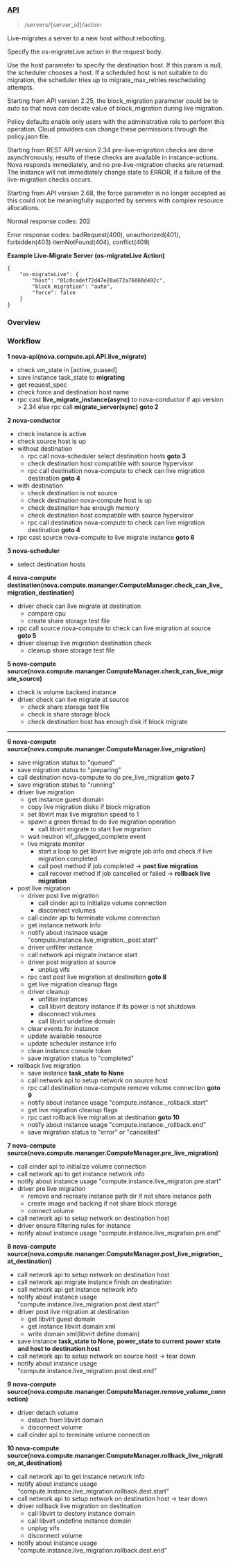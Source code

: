 ### [API](https://docs.openstack.org/api-ref/compute/?expanded=live-migrate-server-os-migratelive-action-detail#live-migrate-server-os-migratelive-action)

>/servers/{server_id}/action

Live-migrates a server to a new host without rebooting.

Specify the os-migrateLive action in the request body.

Use the host parameter to specify the destination host. If this param is null, the scheduler chooses a host. If a scheduled host is not suitable to do migration, the scheduler tries up to migrate_max_retries rescheduling attempts.

Starting from API version 2.25, the block_migration parameter could be to auto so that nova can decide value of block_migration during live migration.

Policy defaults enable only users with the administrative role to perform this operation. Cloud providers can change these permissions through the policy.json file.

Starting from REST API version 2.34 pre-live-migration checks are done asynchronously, results of these checks are available in instance-actions. Nova responds immediately, and no pre-live-migration checks are returned. The instance will not immediately change state to ERROR, if a failure of the live-migration checks occurs.

Starting from API version 2.68, the force parameter is no longer accepted as this could not be meaningfully supported by servers with complex resource allocations.

Normal response codes: 202

Error response codes: badRequest(400), unauthorized(401), forbidden(403) itemNotFound(404), conflict(409)

**Example Live-Migrate Server (os-migrateLive Action)**
```
{
    "os-migrateLive": {
        "host": "01c0cadef72d47e28a672a76060d492c",
        "block_migration": "auto",
        "force": false
    }
}
```

### Overview


### Workflow

**1 nova-api(nova.compute.api.API.live_migrate)**
* check vm_state in [active, puased]
* save instance task_state to **migrating**
* get request_spec
* check force and destination host name
* rpc cast **live_migrate_instance(async)** to nova-conductor if api version > 2.34 else rpc call **migrate_server(sync)**  **goto 2**

**2 nova-conductor**
* check instance is active
* check source host is up
* without destination
  * rpc call nova-scheduler select destination hosts **goto 3**
  * check destination host compatible with source hypervisor
  * rpc call destination nova-compute to check can live migration destination **goto 4**
* with destination
  * check destination is not source
  * check destination nova-compute host is up
  * check destination has enough memory
  * check destination host compatible with source hypervisor
  * rpc call destination nova-compute to check can live migration destination **goto 4**
* rpc cast source nova-compute to live migrate instance **goto 6**

**3 nova-scheduler**
* select destination hosts

**4 nova-compute destination(nova.compute.mananger.ComputeManager.check_can_live_migration_destination)**
* driver check can live migrate at destination
  * compare cpu
  * create share storage test file
* rpc call source nova-compute to check can live migration at source **goto 5**
* driver cleanup live migration destination check
  * cleanup share storage test file

**5 nova-compute source(nova.compute.mananger.ComputeManager.check_can_live_migrate_source)**
* check is volume backend instance
* driver check can live migrate at source
  * check share storage test file
  * check is share storage block
  * check destination host has enough disk if block migrate

---

**6 nova-compute source(nova.compute.mananger.ComputeManager.live_migration)**
* save migration status to "queued"
* save migration status to "preparing"
* call destination nova-compute to do pre_live_migration **goto 7**
* save migration status to "running"
* driver live migration
  * get instance guest domain
  * copy live migration disks if block migration
  * set libvirt max live migration speed to 1
  * spawn a green thread to do live migration operation
    * call libvirt migrate to start live migration
  * wait neutron vif_plugged_complete event
  * live migrate monitor
    * start a loop to get libvirt live migrate job info and check if live migration completed
    * call post method if job completed -> **post live migration**
    * call recover method if job cancelled or failed -> **rollback live migration**
* post live migration
  * driver post live migration
    * call cinder api to initialize volume connection
    * disconnect volumes
  * call cinder api to terminate volume connection
  * get instance network info
  * notify about instnace usage "compute.instance.live_migration._post.start"
  * driver unfilter instance
  * call network api migrate instance start
  * driver post migration at source
    * unplug vifs
  * rpc cast post live migration at destination **goto 8**
  * get live migration cleanup flags
  * driver cleanup
    * unfilter instances
    * call libvirt destory instance if its power is not shutdown
    * disconnect volumes
    * call libvirt undefine domain
  * clear events for instance
  * update available resource
  * update scheduler instance info
  * clean instance console token
  * save migration status to "completed"
* rollback live migration
  * save instance **task_state to None**
  * call network api to setup network on source host
  * rpc call destination nova-compute remove volume connection **goto 9**
  * notify about instance usage "compute.instance._rollback.start"
  * get live migration cleanup flags
  * rpc cast rollback live migration at destination **goto 10**
  * notify about instance usage "compute.instance._rollback.end"
  * save migration status to "error" or "cancelled"

**7 nova-compute source(nova.compute.mananger.ComputeManager.pre_live_migration)**
* call cinder api to initialize volume connection
* call network api to get instance network info
* notify about instance usage "compute.instance.live_migraton.pre.start"
* driver pre live migration
  * remove and recreate instance path dir if not share instance path
  * create image and backing if not share block storage
  * connect volume
* call network api to setup network on destination host
* driver ensure filtering rules for instance
* notify about instance usage "compute.instance.live_migration.pre.end"

**8 nova-compute source(nova.compute.mananger.ComputeManager.post_live_migration_at_destination)**
* call network api to setup network on destination host
* call network api migrate instance finish on destination
* call network api get instance network info
* notify about instance usage "compute.instance.live_migration.post.dest.start"
* driver post live migration at destination
  * get libvirt guest domain
  * get instance libvirt domain xml
  * write domain xml(libvirt define domain)
* save instance **task_state to None, power_state to current power state and host to destination host**
* call network api to setup network on source host -> tear down
* notify about instance usage "compute.instance.live_migration.post.dest.end"

**9 nova-compute source(nova.compute.mananger.ComputeManager.remove_volume_connection)**
* driver detach volume
  * detach from libvirt domain
  * disconnect volume
* call cinder api to terminate volume connection

**10 nova-compute source(nova.compute.mananger.ComputeManager.rollback_live_migration_at_destination)**
* call network api to get instance network info
* notify about instance usage "compute.instance.live_migration.rollback.dest.start"
* call network api to setup network on destination host -> tear down
* driver rollback live migration on destination
  * call libvirt to destory instance domain
  * call libvirt undefine instance domain
  * unplug vifs
  * disconnect volume
* notify about instance usage "compute.instance.live_migration.rollback.dest.end"
